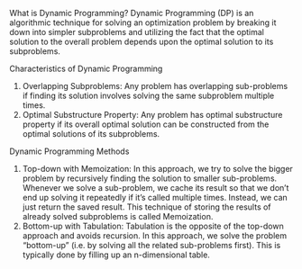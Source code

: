 What is Dynamic Programming?
Dynamic Programming (DP) is an algorithmic technique for solving an optimization problem by breaking it down into simpler subproblems and utilizing the fact that the optimal solution to the overall problem depends upon the optimal solution to its subproblems.

Characteristics of Dynamic Programming
1. Overlapping Subproblems:
Any problem has overlapping sub-problems if finding its solution involves solving the same subproblem multiple times. 
2. Optimal Substructure Property:
Any problem has optimal substructure property if its overall optimal solution can be constructed from the optimal solutions of its subproblems. 

Dynamic Programming Methods
1. Top-down with Memoization:
In this approach, we try to solve the bigger problem by recursively finding the solution to smaller sub-problems.
Whenever we solve a sub-problem, we cache its result so that we don’t end up solving it repeatedly if it’s called multiple times. Instead, we can just return the saved result. This technique of storing the results of already solved subproblems is called Memoization.
2. Bottom-up with Tabulation:
Tabulation is the opposite of the top-down approach and avoids recursion. In this approach, we solve the problem “bottom-up” (i.e. by solving all the related sub-problems first). This is typically done by filling up an n-dimensional table. 
